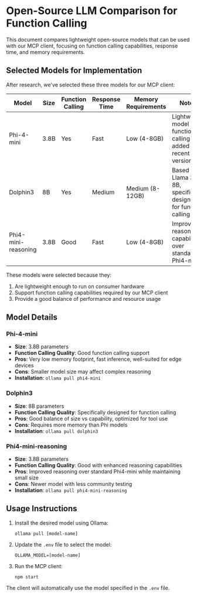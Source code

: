 # Open-Source LLM Comparison for Function Calling

This document compares lightweight open-source models that can be used with our MCP client, focusing on function calling capabilities, response time, and memory requirements.

## Selected Models for Implementation

After research, we've selected these three models for our MCP client:

| Model | Size | Function Calling | Response Time | Memory Requirements | Notes |
|-------|------|-----------------|---------------|---------------------|-------|
| Phi-4-mini | 3.8B | Yes | Fast | Low (4-8GB) | Lightweight model with function calling added in recent version |
| Dolphin3 | 8B | Yes | Medium | Medium (8-12GB) | Based on Llama 3.1 8B, specifically designed for function calling |
| Phi4-mini-reasoning | 3.8B | Good | Fast | Low (4-8GB) | Improved reasoning capabilities over standard Phi4-mini |

These models were selected because they:
1. Are lightweight enough to run on consumer hardware
2. Support function calling capabilities required by our MCP client
3. Provide a good balance of performance and resource usage

## Model Details

### Phi-4-mini
- **Size**: 3.8B parameters
- **Function Calling Quality**: Good function calling support
- **Pros**: Very low memory footprint, fast inference, well-suited for edge devices
- **Cons**: Smaller model size may affect complex reasoning
- **Installation**: `ollama pull phi4-mini`

### Dolphin3
- **Size**: 8B parameters
- **Function Calling Quality**: Specifically designed for function calling
- **Pros**: Good balance of size vs capability, optimized for tool use
- **Cons**: Requires more memory than Phi models
- **Installation**: `ollama pull dolphin3`

### Phi4-mini-reasoning
- **Size**: 3.8B parameters
- **Function Calling Quality**: Good with enhanced reasoning capabilities
- **Pros**: Improved reasoning over standard Phi4-mini while maintaining small size
- **Cons**: Newer model with less community testing
- **Installation**: `ollama pull phi4-mini-reasoning`

## Usage Instructions

1. Install the desired model using Ollama:
   ```
   ollama pull [model-name]
   ```

2. Update the `.env` file to select the model:
   ```
   OLLAMA_MODEL=[model-name]
   ```

3. Run the MCP client:
   ```
   npm start
   ```

The client will automatically use the model specified in the `.env` file.
